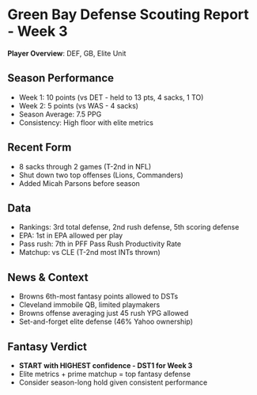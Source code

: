 # Green Bay Defense Scouting Report - Week 3

**Player Overview**: DEF, GB, Elite Unit

## Season Performance
- Week 1: 10 points (vs DET - held to 13 pts, 4 sacks, 1 TO)
- Week 2: 5 points (vs WAS - 4 sacks)
- Season Average: 7.5 PPG
- Consistency: High floor with elite metrics

## Recent Form
- 8 sacks through 2 games (T-2nd in NFL)
- Shut down two top offenses (Lions, Commanders)
- Added Micah Parsons before season

## Data
- Rankings: 3rd total defense, 2nd rush defense, 5th scoring defense
- EPA: 1st in EPA allowed per play
- Pass rush: 7th in PFF Pass Rush Productivity Rate
- Matchup: vs CLE (T-2nd most INTs thrown)

## News & Context
- Browns 6th-most fantasy points allowed to DSTs
- Cleveland immobile QB, limited playmakers
- Browns offense averaging just 45 rush YPG allowed
- Set-and-forget elite defense (46% Yahoo ownership)

## Fantasy Verdict
- **START with HIGHEST confidence - DST1 for Week 3**
- Elite metrics + prime matchup = top fantasy defense
- Consider season-long hold given consistent performance